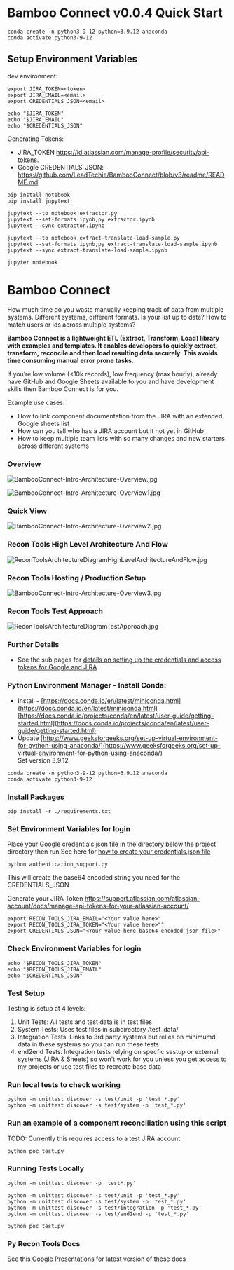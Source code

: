# Bamboo Connect v0.0.4 Quick Start

```
conda create -n python3-9-12 python=3.9.12 anaconda  
conda activate python3-9-12  
```

## Setup Environment Variables

dev environment:

```
export JIRA_TOKEN=<token>
export JIRA_EMAIL=<email>
export CREDENTIALS_JSON=<email>

echo "$JIRA_TOKEN"
echo "$JIRA_EMAIL"
echo "$CREDENTIALS_JSON"
```

Generating Tokens:
- JIRA_TOKEN https://id.atlassian.com/manage-profile/security/api-tokens.
- Google CREDENTIALS_JSON: https://github.com/LeadTechie/BambooConnect/blob/v3/readme/README.md

```
pip install notebook
pip install jupytext
```

```
jupytext --to notebook extractor.py
jupytext --set-formats ipynb,py extractor.ipynb
jupytext --sync extractor.ipynb

jupytext --to notebook extract-translate-load-sample.py
jupytext --set-formats ipynb,py extract-translate-load-sample.ipynb
jupytext --sync extract-translate-load-sample.ipynb
```


```
jupyter notebook
```




# Bamboo Connect

How much time do you waste manually keeping track of data from multiple systems. Different systems, different formats. Is your list up to date? How to match users or ids across multiple systems?

**Bamboo Connect is a lightweight ETL (Extract, Transform, Load) library with examples and templates. It enables developers to quickly extract, transform, reconcile and then load resulting data securely. This avoids time consuming manual error prone tasks.**

If you’re low volume (<10k records), low frequency (max hourly), already have GitHub and Google Sheets available to you and have development skills then Bamboo Connect is for you.

Example use cases:
- How to link component documentation from the JIRA with an extended Google sheets list
- How can you tell who has a JIRA account but it not yet in GitHub
- How to keep multiple team lists with so many changes and new starters across different systems


### Overview
![BambooConnect-Intro-Architecture-Overview.jpg](readme/BambooConnect-Intro-Architecture-Overview.jpg?raw=true)

![BambooConnect-Intro-Architecture-Overview1.jpg](readme/BambooConnect-Intro-Architecture-Overview1.jpg?raw=true)

### Quick View

![BambooConnect-Intro-Architecture-Overview2.jpg](readme/BambooConnect-Intro-Architecture-Overview2.jpg?raw=true)


### Recon Tools High Level Architecture And Flow
![ReconToolsArchitectureDiagramHighLevelArchitectureAndFlow.jpg](readme/ReconToolsArchitectureDiagramHighLevelArchitectureAndFlow.jpg?raw=true)

### Recon Tools Hosting / Production Setup
![BambooConnect-Intro-Architecture-Overview3.jpg](readme/BambooConnect-Intro-Architecture-Overview3.jpg?raw=true)


### Recon Tools Test Approach
![ReconToolsArchitectureDiagramTestApproach.jpg](readme/ReconToolsArchitectureDiagramTestApproach.jpg?raw=true)

### Further Details
- See the sub pages for [details on setting up the credentials and access tokens for Google and JIRA](readme/README.md)

### Python Environment Manager - Install Conda:  
- Install - [https://docs.conda.io/en/latest/miniconda.html](https://docs.conda.io/en/latest/miniconda.html)  
[https://docs.conda.io/projects/conda/en/latest/user-guide/getting-started.html](https://docs.conda.io/projects/conda/en/latest/user-guide/getting-started.html)  
- Update [https://www.geeksforgeeks.org/set-up-virtual-environment-for-python-using-anaconda/](https://www.geeksforgeeks.org/set-up-virtual-environment-for-python-using-anaconda/)  
Set version 3.9.12  

```
conda create -n python3-9-12 python=3.9.12 anaconda  
conda activate python3-9-12  
```

### Install Packages
```
pip install -r ./requirements.txt  
```

### Set Environment Variables for login
Place your Google credentials.json file in the directory below the project directory then run
See here for [how to create your credentials.json file](readme/credentials/README.md)
```
python authentication_support.py
```
This will create the base64 encoded string you need for the CREDENTIALS_JSON

Generate your JIRA Token https://support.atlassian.com/atlassian-account/docs/manage-api-tokens-for-your-atlassian-account/

```
export RECON_TOOLS_JIRA_EMAIL="<Your value here>"
export RECON_TOOLS_JIRA_TOKEN="<Your value here>""
export CREDENTIALS_JSON="<Your value here base64 encoded json file>"  
```

### Check Environment Variables for login
```
echo "$RECON_TOOLS_JIRA_TOKEN"  
echo "$RECON_TOOLS_JIRA_EMAIL"  
echo "$CREDENTIALS_JSON"
```

### Test Setup

Testing is setup at 4 levels:
1. Unit Tests: All tests and test data is in test files
2. System Tests: Uses test files in subdirectory /test_data/
3. Integration Tests: Links to 3rd party systems but relies on minimumd data in these systems so you can run these tests
4. end2end Tests: Integration tests relying on specfic sestup or external systems (JIRA & Sheets) so won't work for you unless you get access to my projects or use test files to recreate base data

### Run local tests to check working
```
python -m unittest discover -s test/unit -p 'test_*.py'
python -m unittest discover -s test/system -p 'test_*.py'
```

### Run an example of a component reconciliation using this script

TODO: Currently this requires access to a test JIRA account
```
python poc_test.py
```

### Running Tests Locally
```
python -m unittest discover -p 'test*.py'

python -m unittest discover -s test/unit -p 'test_*.py'
python -m unittest discover -s test/system -p 'test_*.py'
python -m unittest discover -s test/integration -p 'test_*.py'
python -m unittest discover -s test/end2end -p 'test_*.py'

python poc_test.py

```

### Py Recon Tools Docs

See this [Google Presentations](https://docs.google.com/presentation/d/1nKeGEwgP3xvYbnmz0WEcTWl8kNGfS48Pi-6drKdufVo/edit#slide=id.gf47d2de6cc_0_43) for latest version of these docs

